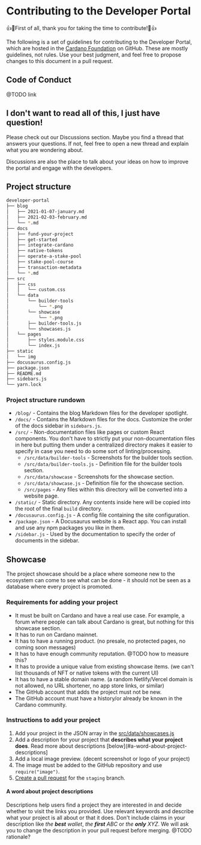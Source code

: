# Contributing to the Developer Portal

👍🎉First of all, thank you for taking the time to contribute!🎉👍

The following is a set of guidelines for contributing to the Developer Portal, which are hosted in the [Cardano Foundation](https://www.github.com/cardano-foundation) on GitHub. These are mostly guidelines, not rules. Use your best judgment, and feel free to propose changes to this document in a pull request.

## Code of Conduct

@TODO link

## I don't want to read all of this, I just have question!

Please check out our Discussions section. Maybe you find a thread that answers your questions. If not, feel free to open a new thread and explain what you are wondering about. 

Discussions are also the place to talk about your ideas on how to improve the portal and engage with the developers.

## Project structure

```sh
developer-portal
├── blog
│   ├── 2021-01-07-january.md
│   ├── 2021-02-03-february.md
│   └── *.md
├── docs
│   ├── fund-your-project
│   ├── get-started
│   ├── integrate-cardano
│   ├── native-tokens
│   ├── operate-a-stake-pool
│   ├── stake-pool-course
│   ├── transaction-metadata
│   └── *.md
├── src
│   ├── css
│   │   └── custom.css
│   └── data
│       └── builder-tools
│           └── *.png
│       └── showcase
│           └── *.png
│       ├── builder-tools.js
│       └── showcases.js
│   └── pages
│       ├── styles.module.css
│       └── index.js
├── static
│   └── img
├── docusaurus.config.js
├── package.json
├── README.md
├── sidebars.js
└── yarn.lock
```

### Project structure rundown

- `/blog/` - Contains the blog Markdown files for the developer spotlight.
- `/docs/` - Contains the Markdown files for the docs. Customize the order of the docs sidebar in `sidebars.js`. 
- `/src/` - Non-documentation files like pages or custom React components. You don't have to strictly put your non-documentation files in here but putting them under a centralized directory makes it easier to specify in case you need to do some sort of linting/processing.
    - `/src/data/builder-tools` - Screenshots for the builder tools section.
    - `/src/data/builder-tools.js` - Definition file for the builder tools section.
    - `/src/data/showcase` - Screenshots for the showcase section.
    - `/src/data/showcase.js` - Definition file for the showcase section.
    - `/src/pages` - Any files within this directory will be converted into a website page. 
- `/static/` - Static directory. Any contents inside here will be copied into the root of the final `build` directory.
- `/docusaurus.config.js` - A config file containing the site configuration. 
- `/package.json` - A Docusaurus website is a React app. You can install and use any npm packages you like in them.
- `/sidebar.js` - Used by the documentation to specify the order of documents in the sidebar.

## Showcase

The project showcase should be a place where someone new to the ecosystem can come to see what can be done - it should not be seen as a database where every project is promoted.

### Requirements for adding your project

* It must be built on Cardano and have a real use case. For example, a forum where people can talk about Cardano is great, but nothing for this showcase section.
* It has to run on Cardano mainnet.
* It has to have a running product. (no presale, no protected pages, no coming soon messages)
* It has to have enough community reputation. @TODO how to measure this?
* It has to provide a unique value from existing showcase items. (we can't list thousands of NFT or native tokens with the current UI)
* It has to have a stable domain name. (a random Netlify/Vercel domain is not allowed, no URL shortener, no app store links, or similar)
* The GitHub account that adds the project must not be new. 
* The GitHub account must have a history/or already be known in the Cardano community.

### Instructions to add your project

1. Add your project in the JSON array in the [src/data/showcases.js](https://github.com/cardano-foundation/developer-portal/edit/staging/src/data/showcases.js)
2. Add a description for your project that **describes what your project does**. Read more about descriptions [below](#a-word-about-project-descriptions]
3. Add a local image preview. (decent screenshot or logo of your project)
4. The image must be added to the GitHub repository and use `require("image")`. 
5. [Create a pull request](https://docs.github.com/en/github/collaborating-with-pull-requests/proposing-changes-to-your-work-with-pull-requests/creating-a-pull-request) for the `staging` branch.

#### A word about project descriptions

Descriptions help users find a project they are interested in and decide whether to visit the links you provided. Use relevant keywords and describe what your project is all about or that it does. Don't include claims in your description like *the **best** wallet*, *the **first** ABC* or *the **only** XYZ*. We will ask you to change the description in your pull request before merging. @TODO rationale?
